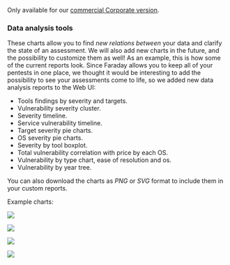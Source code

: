 Only available for our [commercial Corporate version](https://www.faradaysec.com/#download).

### Data analysis tools

These charts allow you to find *new relations between* your data and clarify the state of an assessment.
We will also add new charts in the future, and the possibility to customize them as well!
As an example, this is how some of the current reports look.
Since Faraday allows you to keep all of your pentests in one place, we thought it would be interesting to add the possibility to see your assessments come to life, so we added new data analysis reports to the Web UI: 

* Tools findings by severity and targets.
* Vulnerability severity cluster.
* Severity timeline.
* Service vulnerability timeline.
* Target severity pie charts.
* OS severity pie charts.
* Severity by tool boxplot.
* Total vulnerability correlation with price by each OS.
* Vulnerability by type chart, ease of resolution and os.
* Vulnerability by year tree.

You can also download the charts as *PNG* or *SVG* format to include them in your custom reports.


Example charts:

![](https://lh5.googleusercontent.com/MVIA8e4shqUUA0I3FtQRZskM5IxnMp14S7iQpajLyGJVflkGZmJjTnLHAt_79EUlzmpKlFW5VKfj2k3TiwwTUtag09DfpVakOWmC7KJXu9ryzryZoRNpqxXqcVOiySO2zDw-Ucb_)

![](https://lh4.googleusercontent.com/6pNOtHQfFTnyVXP8nhDCsmWYzA1yroKK2vu-RMT7X6twoemG8ix7RjbRlJCZW3xU5XqG5dV74091Qb8X4vcuX9cvYVOZPNhyTurqiUWTO9dzCLBQeszKmLsTsXHNNB4w2BH46CoX)

![](https://lh4.googleusercontent.com/MYYxT0JI86KSUTXlJouWWRk4hXbjDtw4Qf9fVfveJHP6VCo1XsxXrHfGzSYsa92zc4KVun_jGcS-BEuOg6ugpMmRVKMYmvMF-pLLJQ0OVxLUydWAPChvKW4YMC7zOmTSPhXKThAk)

![](https://lh6.googleusercontent.com/hqxkjjB8dDX3U9VFmWJc-iz-PdMwIhBAFa8dv9u4CpqnGFPO-JrIFmQ9asijCxuez0cQT-3LECfIRZ434l7KiFll9LO954skGfHMXc1hMYAEOUj7zfN1n1suw6vMLPs6v-GgPIZw)